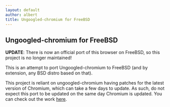 ```yaml
---
layout: default
author: albert
title: Ungoogled-chromium for FreeBSD
---
```


## Ungoogled-chromium for FreeBSD

**UPDATE**: There is now an official port of this browser on FreeBSD, so this project is no longer maintained!

This is an attempt to port Ungoogled-chromium to FreeBSD (and by extension, any BSD distro based on that).

This project is reliant on ungoogled-chromium having patches for the latest version of Chromium, which can take
a few days to update. As such, do not expect this port to be updated on the same day Chromium is updated.
You can check out the work [here](https://github.com/tangalbert919/ungoogled-chromium-freebsd).
